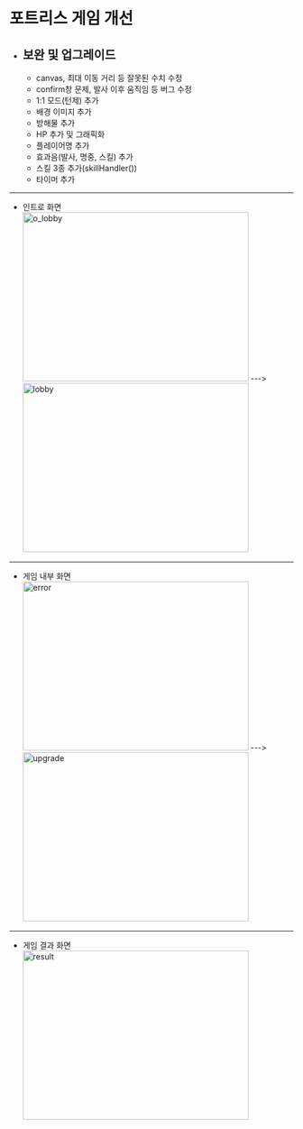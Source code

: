 # 포트리스 게임 개선    
* 보완 및 업그레이드
  - 
  - canvas, 최대 이동 거리 등 잘못된 수치 수정
  - confirm창 문제, 발사 이후 움직임 등 버그 수정
  - 1:1 모드(턴제) 추가
  - 배경 이미지 추가
  - 방해물 추가
  - HP 추가 및 그래픽화
  - 플레이어명 추가
  - 효과음(발사, 명중, 스킬) 추가
  - 스킬 3종 추가(skillHandler())
  - 타이머 추가
* * *    
- 인트로 화면    
<img src="./pic/o_lobby.png" width="400px" height="300px" title="px(픽셀) 크기 설정" alt="o_lobby"></img>
--->
<img src="./pic/lobby.png" width="400px" height="300px" title="px(픽셀) 크기 설정" alt="lobby"></img><br/>
* * *
- 게임 내부 화면    
<img src="./pic/error.png" width="400px" height="300px" title="px(픽셀) 크기 설정" alt="error"></img>
--->
<img src="./pic/upgrade.png" width="400px" height="300px" title="px(픽셀) 크기 설정" alt="upgrade"></img><br/>
* * *
- 게임 결과 화면    
<img src="./pic/result.png" width="400px" height="300px" title="px(픽셀) 크기 설정" alt="result"></img><br/>
